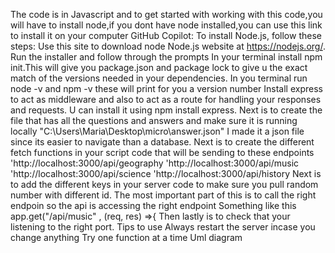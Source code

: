 The code is in Javascript and to get started with working with this code,you will have to install node,if you dont have node installed,you can use this link 
to install it on your computer GitHub Copilot: To install Node.js, follow these steps:
Use this site to download node Node.js website at https://nodejs.org/.
Run the installer and follow through the prompts
In your terminal install npm init.This will give you package.json and package lock to give u the exact match of the versions needed in your dependencies.
In you terminal run node -v and npm -v these will print for you a version number
Install express to act as middleware and also to act as a route for handling your responses and requests.
U can install it using npm install express.
Next is to create the file that has all the questions and answers and make sure it is running locally "C:\Users\Maria\Desktop\micro\answer.json"
I made it a json file since its easier to navigate than a database.
Next is to create the different fetch functions in your script code that will be sending to these endpoints 
'http://localhost:3000/api/geography
'http://localhost:3000/api/music
'http://localhost:3000/api/science
'http://localhost:3000/api/history
Next is to add the different keys in your server code to make sure you pull random number with different id.
The most important part of this is to call the right endpoin so the api is accessing the right endpoint
Something like this 
app.get("/api/music" , (req, res) =>{
Then lastly is to check that your listening to the right port.
Tips to use
Always restart the server incase you change anything
Try one function at a time
Uml diagram
